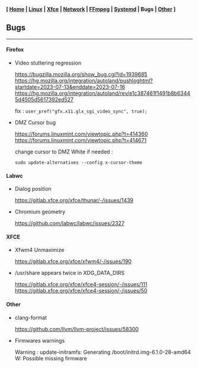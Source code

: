 <link href="../style.css" rel="stylesheet"></link>

**[ [Home](../index.html) | [Linux](00-linux.html) | [Xfce](05-xfce.html) | [Network](10-network.html) | [FFmpeg](15-ffmpeg.html) | [Systemd](20-systemd.html) | Bugs | [Other](99-other.html) ]**

## Bugs

---

#### Firefox

* Video stuttering regression
    
    https://bugzilla.mozilla.org/show_bug.cgi?id=1939685  
    https://hg.mozilla.org/integration/autoland/pushloghtml?startdate=2023-07-13&enddate=2023-07-16  
    https://hg.mozilla.org/integration/autoland/rev/e1c387461f1491b8b63445d4505d5617392ed527  
    
    fix : `user_pref("gfx.x11.glx_sgi_video_sync", true);`

* DMZ Cursor bug
    
    https://forums.linuxmint.com/viewtopic.php?t=414360  
    https://forums.linuxmint.com/viewtopic.php?t=414671  
    
    change cursor to DMZ White if needed :
    
    `sudo update-alternatives --config x-cursor-theme`


#### Labwc
    
* Dialog position

    https://gitlab.xfce.org/xfce/thunar/-/issues/1439  
    
* Chromium geometry

    https://github.com/labwc/labwc/issues/2327  


#### XFCE

* Xfwm4 Unmaximize
    
    https://gitlab.xfce.org/xfce/xfwm4/-/issues/190  

* /usr/share appears twice in XDG_DATA_DIRS
    
    https://gitlab.xfce.org/xfce/xfce4-session/-/issues/111  
    https://gitlab.xfce.org/xfce/xfce4-session/-/issues/50  


#### Other

* clang-format
    
    https://github.com/llvm/llvm-project/issues/58300  

* Firmwares warnings

    Warning :
    update-initramfs: Generating /boot/initrd.img-6.1.0-28-amd64
    W: Possible missing firmware
    

